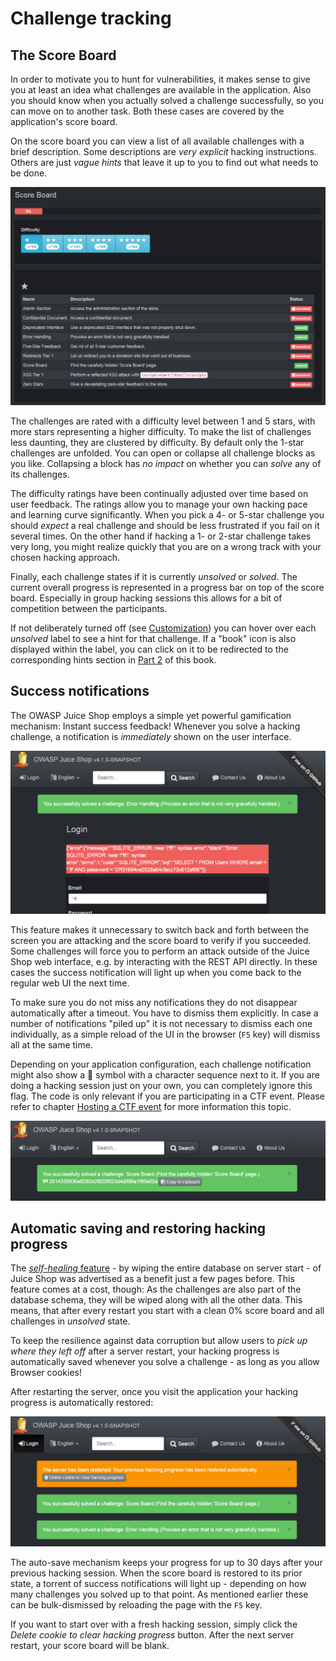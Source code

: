 # Challenge tracking

## The Score Board

In order to motivate you to hunt for vulnerabilities, it makes sense to
give you at least an idea what challenges are available in the
application. Also you should know when you actually solved a challenge
successfully, so you can move on to another task. Both these cases are
covered by the application's score board.

On the score board you can view a list of all available challenges with
a brief description. Some descriptions are _very explicit_ hacking
instructions. Others are just _vague hints_ that leave it up to you to
find out what needs to be done.

![Partly solved Score Board](img/score-board_partly.png)

The challenges are rated with a difficulty level between 1 and 5 stars,
with more stars representing a higher difficulty. To make the list of
challenges less daunting, they are clustered by difficulty. By default
only the 1-star challenges are unfolded. You can open or collapse all
challenge blocks as you like. Collapsing a block has _no impact_ on
whether you can _solve_ any of its challenges.

The difficulty ratings have been continually adjusted over time based on
user feedback. The ratings allow you to manage your own hacking pace and
learning curve significantly. When you pick a 4- or 5-star challenge you
should _expect_ a real challenge and should be less frustrated if you
fail on it several times. On the other hand if hacking a 1- or 2-star
challenge takes very long, you might realize quickly that you are on a
wrong track with your chosen hacking approach.

Finally, each challenge states if it is currently _unsolved_ or
_solved_. The current overall progress is represented in a progress bar
on top of the score board. Especially in group hacking sessions this
allows for a bit of competition between the participants.

If not deliberately turned off (see [Customization](customization.md))
you can hover over each _unsolved_ label to see a hint for that
challenge. If a "book" icon is also displayed within the label, you can
click on it to be redirected to the corresponding hints section in
[Part 2](../part2/README.md) of this book.

## Success notifications

The OWASP Juice Shop employs a simple yet powerful gamification
mechanism: Instant success feedback! Whenever you solve a hacking
challenge, a notification is _immediately_ shown on the user interface.

!["Challenge solved!" push notification](img/challenge_solved_notification.png)

This feature makes it unnecessary to switch back and forth between the
screen you are attacking and the score board to verify if you succeeded.
Some challenges will force you to perform an attack outside of the Juice
Shop web interface, e.g. by interacting with the REST API directly. In
these cases the success notification will light up when you come back to
the regular web UI the next time.

To make sure you do not miss any notifications they do not disappear
automatically after a timeout. You have to dismiss them explicitly. In
case a number of notifications "piled up" it is not necessary to dismiss
each one individually, as a simple reload of the UI in the browser (`F5`
key) will dismiss all at the same time.

Depending on your application configuration, each challenge notification
might also show a :checkered_flag: symbol with a character sequence next
to it. If you are doing a hacking session just on your own, you can
completely ignore this flag. The code is only relevant if you are
participating in a CTF event. Please refer to chapter
[Hosting a CTF event](ctf.md) for more information this topic.

!["Challenge solved!" notification with flag code](img/notification_with_flag.png)

## Automatic saving and restoring hacking progress

The [_self-healing_ feature](running.md#self-healing-feature) - by
wiping the entire database on server start - of Juice Shop was
advertised as a benefit just a few pages before. This feature comes at a
cost, though: As the challenges are also part of the database schema,
they will be wiped along with all the other data. This means, that after
every restart you start with a clean 0% score board and all challenges
in _unsolved_ state.

To keep the resilience against data corruption but allow users to _pick
up where they left off_ after a server restart, your hacking progress is
automatically saved whenever you solve a challenge - as long as you
allow Browser cookies!

After restarting the server, once you visit the application your hacking
progress is automatically restored:

![Auto-restoring hacking progress](img/autorestore-hacking-progress.png)

The auto-save mechanism keeps your progress for up to 30 days after your
previous hacking session. When the score board is restored to its prior
state, a torrent of success notifications will light up - depending on
how many challenges you solved up to that point. As mentioned earlier
these can be bulk-dismissed by reloading the page with the `F5` key.

If you want to start over with a fresh hacking session, simply click the
_Delete cookie to clear hacking progress_ button. After the next server
restart, your score board will be blank.
